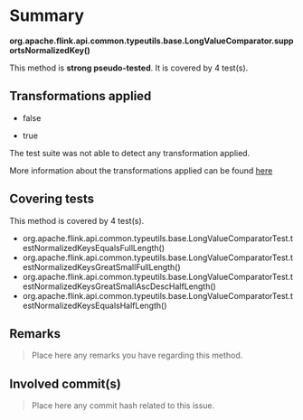 # Summary
**org.apache.flink.api.common.typeutils.base.LongValueComparator.supportsNormalizedKey()**

This method is **strong pseudo-tested**.
It is covered by 4 test(s). 


## Transformations applied

- false

- true


The test suite was not able to detect any transformation applied.

More information about the transformations applied can be found [here](https://github.com/STAMP-project/pitest-descartes)

## Covering tests
This method is covered by 4 test(s).
* org.apache.flink.api.common.typeutils.base.LongValueComparatorTest.testNormalizedKeysEqualsFullLength()
* org.apache.flink.api.common.typeutils.base.LongValueComparatorTest.testNormalizedKeysGreatSmallFullLength()
* org.apache.flink.api.common.typeutils.base.LongValueComparatorTest.testNormalizedKeysGreatSmallAscDescHalfLength()
* org.apache.flink.api.common.typeutils.base.LongValueComparatorTest.testNormalizedKeysEqualsHalfLength()


## Remarks
> Place here any remarks you have regarding this method.

## Involved commit(s)

> Place here any commit hash related to this issue.

